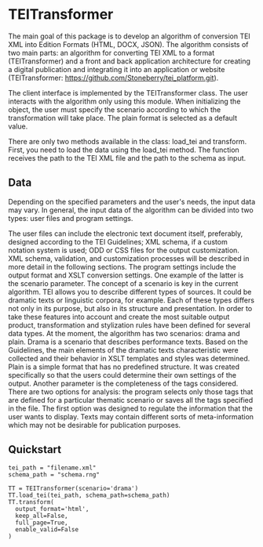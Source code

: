 # TEITransformer

The main goal of this package is to develop an algorithm of conversion TEI XML into Edition Formats (HTML, DOCX, JSON). The algorithm consists of two main parts: an algorithm for converting TEI XML to a format (TEITransformer) and a front and back application architecture for creating a digital publication and integrating it into an application or website (TEITransformer: https://github.com/Stoneberry/tei_platform.git). 

The client interface is implemented by the TEITransformer class. The user interacts with the algorithm only using this module. When initializing the object, the user must specify the scenario according to which the transformation will take place. The plain format is selected as a default value. 

There are only two methods available in the class: load_tei and transform. First, you need to load the data using the load_tei method. The function receives the path to the TEI XML file and the path to the schema as input. 


## Data
Depending on the specified parameters and the user's needs, the input data may vary. In general, the input data of the algorithm can be divided into two types: user files and program settings. 

The user files can include the electronic text document itself, preferably, designed according to the TEI Guidelines; XML schema, if a custom notation system is used; ODD or CSS files for the output customization. XML schema, validation, and customization processes will be described in more detail in the following sections. 
The program settings include the output format and XSLT conversion settings. One example of the latter is the scenario parameter. The concept of a scenario is key in the current algorithm. TEI allows you to describe different types of sources. It could be dramatic texts or linguistic corpora, for example. Each of these types differs not only in its purpose, but also in its structure and presentation. In order to take these features into account and create the most suitable output product, transformation and stylization rules have been defined for several data types. 
At the moment, the algorithm has two scenarios: drama and plain. Drama is a scenario that describes performance texts. Based on the Guidelines, the main elements of the dramatic texts characteristic were collected and their behavior in XSLT templates and styles was determined. Plain is a simple format that has no predefined structure. It was created specifically so that the users could determine their own settings of the output.
Another parameter is the completeness of the tags considered. There are two options for analysis: the program selects only those tags that are defined for a particular thematic scenario or saves all the tags specified in the file. The first option was designed to regulate the information that the user wants to display. Texts may contain different sorts of meta-information which may not be desirable for publication purposes. 


## Quickstart

```
tei_path = "filename.xml"
schema_path = "schema.rng"

TT = TEITransformer(scenario='drama')
TT.load_tei(tei_path, schema_path=schema_path)
TT.transform(
  output_format='html',
  keep_all=False,
  full_page=True,
  enable_valid=False
)
```
